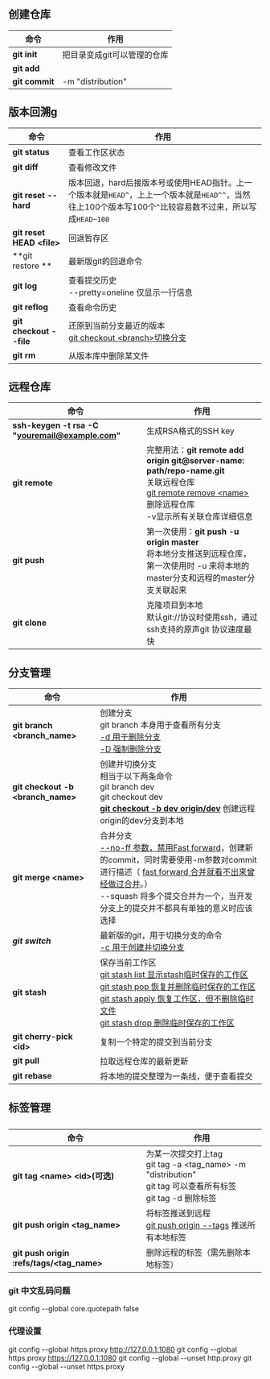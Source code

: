 ## 创建仓库

| 命令           | 作用                        |
| -------------- | --------------------------- |
| **git init**   | 把目录变成git可以管理的仓库 |
| **git add**    |                             |
| **git commit** | -m "distribution"           |

## 版本回溯g

| 命令                       | 作用                                                         |
| -------------------------- | ------------------------------------------------------------ |
| **git status**             | 查看工作区状态                                               |
| **git diff**               | 查看修改文件                                                 |
| **git reset --hard**       | 版本回退，hard后接版本号或使用HEAD指针。上一个版本就是`HEAD^`，上上一个版本就是`HEAD^^`，当然往上100个版本写100个`^`比较容易数不过来，所以写成`HEAD~100` |
| **git reset HEAD \<file>** | 回退暂存区                                                   |
| **git restore **           | 最新版git的回退命令                                          |
| **git log**                | 查看提交历史<br>--pretty=oneline 仅显示一行信息              |
| **git reflog**             | 查看命令历史                                                 |
| **git checkout --file**    | 还原到当前分支最近的版本<br><u>git checkout \<branch>切换分支</u> |
| **git rm**                 | 从版本库中删除某文件                                         |

## 远程仓库

| 命令                                             | 作用                                                         |
| ------------------------------------------------ | ------------------------------------------------------------ |
| **ssh-keygen -t rsa -C "youremail@example.com"** | 生成RSA格式的SSH key                                         |
| **git remote**                                   | 完整用法：**git remote add origin git@server-name: path/repo-name.git**<br>关联远程仓库<br><u>git remote remove \<name></u> 删除远程仓库<br>-v显示所有关联仓库详细信息 |
| **git push**                                     | 第一次使用：**git push -u origin master**<br>将本地分支推送到远程仓库，第一次使用时 -u 来将本地的master分支和远程的master分支关联起来 |
| **git clone**                                    | 克隆项目到本地<br>默认git://协议时使用ssh，通过ssh支持的原声git 协议速度最快 |

## 分支管理

| 命令                               | 作用                                                         |
| ---------------------------------- | ------------------------------------------------------------ |
| **git branch \<branch_name>**      | 创建分支<br>git branch 本身用于查看所有分支<br><u>-d 用于删除分支<br>-D 强制删除分支</u> |
| **git checkout -b \<branch_name>** | 创建并切换分支<br>相当于以下两条命令<br>git branch dev<br>git checkout dev<br>**<u>git checkout -b dev origin/dev**</u> 创建远程origin的dev分支到本地 |
| **git merge \<name>**              | 合并分支<br><u>--no-ff 参数，禁用Fast forward</u>，创建新的commit，同时需要使用-m参数对commit进行描述（ <u>fast forward 合并就看不出来曾经做过合并</u>。）<br/>--squash 将多个提交合并为一个，当开发分支上的提交并不都具有单独的意义时应该选择<br/> |
| ***git switch***                   | 最新版的git，用于切换分支的命令<br><u>-c 用于创建并切换分支</u> |
| **git stash**                      | 保存当前工作区<br><u>git stash list 显示stash临时保存的工作区<br>git stash pop 恢复并删除临时保存的工作区<br>git stash apply 恢复工作区，但不删除临时文件<br>git stash drop 删除临时保存的工作区</u> |
| **git cherry-pick \<id>**          | 复制一个特定的提交到当前分支                                 |
| **git pull**                       | 拉取远程仓库的最新更新                                       |
| **git rebase**                     | 将本地的提交整理为一条线，便于查看提交                       |

## 标签管理

## 

| 命令                                      | 作用                                                         |
| ----------------------------------------- | ------------------------------------------------------------ |
| **git tag \<name> \<id>(可选)**           | 为某一次提交打上tag<br>git tag -a \<tag_name> -m "distribution"<br>git tag 可以查看所有标签<br>git tag -d 删除标签 |
| **git push origin \<tag_name>**           | 将标签推送到远程<br><u>git push origin --tags</u> 推送所有本地标签 |
| **git push origin :refs/tags/<tag_name>** | 删除远程的标签（需先删除本地标签）                           |





### git 中文乱码问题

git config --global core.quotepath false

### 代理设置

git config --global https.proxy http://127.0.0.1:1080
git config --global https.proxy https://127.0.0.1:1080
git config --global --unset http.proxy 
git config --global --unset https.proxy